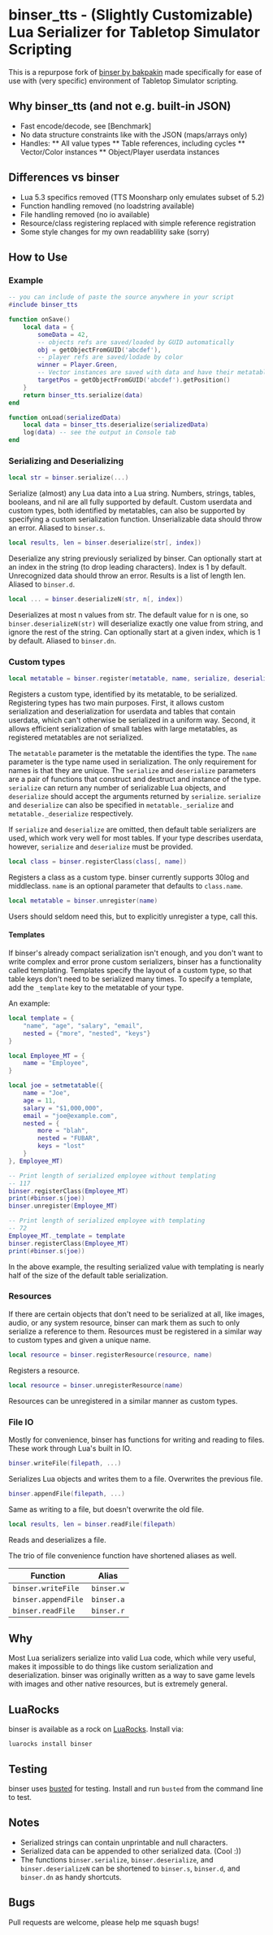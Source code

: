 # binser_tts - (Slightly Customizable) Lua Serializer for Tabletop Simulator Scripting

This is a repurpose fork of [binser by bakpakin](https://github.com/bakpakin/binser)
made specifically for ease of use with (very specific) environment of Tabletop
Simulator scripting.

## Why binser_tts (and not e.g. built-in JSON)
* Fast encode/decode, see [Benchmark]
* No data structure constraints like with the JSON (maps/arrays only)
* Handles:
** All value types
** Table references, including cycles
** Vector/Color instances
** Object/Player userdata instances

## Differences vs binser
* Lua 5.3 specifics removed (TTS Moonsharp only emulates subset of 5.2)
* Function handling removed (no loadstring available)
* File handling removed (no io available)
* Resource/class registering replaced with simple reference registration
* Some style changes for my own readablility sake (sorry)

## How to Use

### Example
```lua
-- you can include of paste the source anywhere in your script
#include binser_tts

function onSave()
    local data = {
        someData = 42,
        -- objects refs are saved/loaded by GUID automatically
        obj = getObjectFromGUID('abcdef'),
        -- player refs are saved/lodade by color
        winner = Player.Green,
        -- Vector instances are saved with data and have their metatables restored when loaded
        targetPos = getObjectFromGUID('abcdef').getPosition()
    }
    return binser_tts.serialize(data)
end

function onLoad(serializedData)
    local data = binser_tts.deserialize(serializedData)
    log(data) -- see the output in Console tab
end
```

### Serializing and Deserializing
```lua
local str = binser.serialize(...)
```
Serialize (almost) any Lua data into a Lua string. Numbers, strings, tables,
booleans, and nil are all fully supported by default. Custom userdata and custom
types, both identified by metatables, can also be supported by specifying a
custom serialization function. Unserializable data should throw an error. Aliased to `binser.s`.

```lua
local results, len = binser.deserialize(str[, index])
```
Deserialize any string previously serialized by binser. Can optionally start at 
an index in the string (to drop leading characters). Index is 1 by default. Unrecognized data should
throw an error. Results is a list of length len. Aliased to `binser.d`.

```lua
local ... = binser.deserializeN(str, n[, index])
```
Deserializes at most n values from str. The default value for n is one,
so `binser.deserializeN(str)` will deserialize exactly one value from string, and
ignore the rest of the string. Can optionally start at a given index, which
is 1 by default. Aliased to `binser.dn`.

### Custom types
```lua
local metatable = binser.register(metatable, name, serialize, deserialize)
```
Registers a custom type, identified by its metatable, to be serialized.
Registering types has two main purposes. First, it allows custom serialization
and deserialization for userdata and tables that contain userdata, which can't
otherwise be serialized in a uniform way. Second, it allows efficient
serialization of small tables with large metatables, as registered metatables
are not serialized.

The `metatable` parameter is the metatable the identifies the type. The `name`
parameter is the type name used in serialization. The only requirement for names
is that they are unique. The `serialize` and `deserialize` parameters are
a pair of functions that construct and destruct and instance of the type.
`serialize` can return any number of serializable Lua objects, and
`deserialize` should accept the arguments returned by `serialize`.
`serialize` and `deserialize` can also be specified in `metatable._serialize`
and `metatable._deserialize` respectively.

If `serialize` and `deserialize` are omitted, then default table serializers are
used, which work very well for most tables. If your type describes userdata,
however, `serialize` and `deserialize` must be provided.

```lua
local class = binser.registerClass(class[, name])
```
Registers a class as a custom type. binser currently supports 30log and
middleclass. `name` is an optional parameter that defaults to `class.name`.

```lua
local metatable = binser.unregister(name)
```
Users should seldom need this, but to explicitly unregister a type, call this.

#### Templates

If binser's already compact serialization isn't enough, and you don't want to write
complex and error prone custom serializers, binser has a functionality called templating.
Templates specify the layout of a custom type, so that table keys don't need to be serialized
many times. To specify a template, add the `_template` key to the metatable of your type.

An example:
```lua
local template = {
	"name", "age", "salary", "email",
	nested = {"more", "nested", "keys"}
}

local Employee_MT = {
	name = "Employee",
}

local joe = setmetatable({
	name = "Joe",
	age = 11,
	salary = "$1,000,000",
	email = "joe@example.com",
	nested = {
		more = "blah",
		nested = "FUBAR",
		keys = "lost"
	}
}, Employee_MT)

-- Print length of serialized employee without templating
-- 117
binser.registerClass(Employee_MT)
print(#binser.s(joe))
binser.unregister(Employee_MT)

-- Print length of serialized employee with templating
-- 72
Employee_MT._template = template
binser.registerClass(Employee_MT)
print(#binser.s(joe))
```

In the above example, the resulting serialized value with templating is nearly half of the size of the default
table serialization.

### Resources

If there are certain objects that don't need to be serialized at all, like
images, audio, or any system resource, binser can mark them as such to only
serialize a reference to them. Resources must be registered in a similar way to
custom types and given a unique name.
```lua
local resource = binser.registerResource(resource, name)
```
Registers a resource.

```lua
local resource = binser.unregisterResource(name)
```
Resources can be unregistered in a similar manner as custom types.

### File IO
Mostly for convenience, binser has functions for writing and reading to files.
These work through Lua's built in IO.

```lua
binser.writeFile(filepath, ...)
```
Serializes Lua objects and writes them to a file. Overwrites the previous file.

```lua
binser.appendFile(filepath, ...)
```
Same as writing to a file, but doesn't overwrite the old file.

```lua
local results, len = binser.readFile(filepath)
```
Reads and deserializes a file.

The trio of file convenience function have shortened aliases as well.

| Function          | Alias    |
|-------------------|----------|
|`binser.writeFile` |`binser.w`|
|`binser.appendFile`|`binser.a`|
|`binser.readFile`  |`binser.r`|

## Why
Most Lua serializers serialize into valid Lua code, which while very useful,
makes it impossible to do things like custom serialization and
deserialization. binser was originally written as a way to save game levels
with images and other native resources, but is extremely general.

## LuaRocks
binser is available as a rock on [LuaRocks](https://luarocks.org/). Install via:
```
luarocks install binser
```

## Testing
binser uses [busted](http://olivinelabs.com/busted/) for testing. Install and
run `busted` from the command line to test.

## Notes
* Serialized strings can contain unprintable and null characters.
* Serialized data can be appended to other serialized data. (Cool :))
* The functions `binser.serialize`, `binser.deserialize`, and `binser.deserializeN` can be shortened to
`binser.s`, `binser.d`, and `binser.dn` as handy shortcuts.

## Bugs
Pull requests are welcome, please help me squash bugs!
